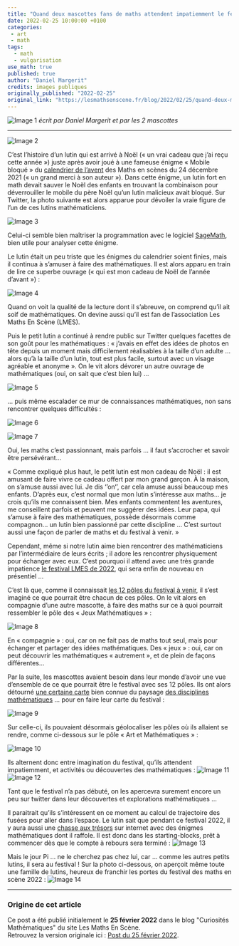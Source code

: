 ```yaml
---
title: "Quand deux mascottes fans de maths attendent impatiemment le festival les Maths en Scènes 2022"
date: 2022-02-25 10:00:00 +0100
categories: 
 - art
 - math
tags:
  - math
  - vulgarisation
use_math: true
published: true
author: "Daniel Margerit"
credits: images publiques
originally_published: "2022-02-25"
original_link: "https://lesmathsenscene.fr/blog/2022/02/25/quand-deux-mascottes-fans-de-maths-attendent-impatiemment-le-festival-les-maths-en-scenes-2022/"
---
```

![Image 1](/images/posts/2022-02-25/img_1.png)
*écrit par Daniel Margerit et par les 2 mascottes*

---
![Image 2](/images/posts/2022-02-25/img_2.png)


C’est l’histoire d’un lutin qui est arrivé à Noël (« un vrai cadeau que j’ai reçu cette année ») juste après avoir joué à une fameuse énigme « Mobile bloqué » du [calendrier de l’avent](https://jeux.lesmathsenscene.fr/avent-2021/) des Maths en scènes du 24 décembre 2021 (« un grand merci à son auteur »). Dans cette énigme, un lutin fort en math devait sauver le Noël des enfants en trouvant la combinaison pour déverrouiller le mobile du père Noël qu’un lutin malicieux avait bloqué. Sur Twitter, la photo suivante est alors apparue pour dévoiler la vraie figure de l’un de ces lutins mathématiciens.

![Image 3](/images/posts/2022-02-25/img_3.png)

Celui-ci semble bien maîtriser la programmation avec le logiciel [SageMath](https://www.sagemath.org/fr/), bien utile pour analyser cette énigme.

Le lutin était un peu triste que les énigmes du calendrier soient finies, mais il continua à s’amuser à faire des mathématiques. Il est alors apparu en train de lire ce superbe ouvrage (« qui est mon cadeau de Noël de l’année d’avant ») :

![Image 4](/images/posts/2022-02-25/img_4.png)

Quand on voit la qualité de la lecture dont il s’abreuve, on comprend qu’il ait soif de mathématiques. On devine aussi qu’il est fan de l’association Les Maths En Scène (LMES).

Puis le petit lutin a continué à rendre public sur Twitter quelques facettes de son goût pour les mathématiques : « j’avais en effet des idées de photos en tête depuis un moment mais difficilement réalisables à la taille d’un adulte … alors qu’à la taille d’un lutin, tout est plus facile, surtout avec un visage agréable et anonyme ». On le vit alors dévorer un autre ouvrage de mathématiques (oui, on sait que c’est bien lui) …

![Image 5](/images/posts/2022-02-25/img_5.png)

… puis même escalader ce mur de connaissances mathématiques, non sans rencontrer quelques difficultés :

![Image 6](/images/posts/2022-02-25/img_6.png)

![Image 7](/images/posts/2022-02-25/img_7.png)

Oui, les maths c’est passionnant, mais parfois … il faut s’accrocher et savoir être persévérant…

« Comme expliqué plus haut, le petit lutin est mon cadeau de Noël : il est amusant de faire vivre ce cadeau offert par mon grand garçon. À la maison, on s’amuse aussi avec lui. Je dis ‘’on‘’, car cela amuse aussi beaucoup mes enfants. D’après eux, c’est normal que mon lutin s’intéresse aux maths… je crois qu’ils me connaissent bien. Mes enfants commentent les aventures, me conseillent parfois et peuvent me suggérer des idées. Leur papa, qui s’amuse à faire des mathématiques, possède désormais comme compagnon… un lutin bien passionné par cette discipline … C’est surtout aussi une façon de parler de maths et du festival à venir. »

Cependant, même si notre lutin aime bien rencontrer des mathématiciens par l’intermédiaire de leurs écrits ; il adore les rencontrer physiquement pour échanger avec eux. C’est pourquoi il attend avec une très grande impatience [le festival LMES de 2022](https://lesmathsenscene.fr/festival/), qui sera enfin de nouveau en présentiel …

C’est là que, comme il connaissait [les 12 pôles du festival à venir](https://www.youtube.com/watch?v=BMuVGOeN2jg&t=64s), il s’est imaginé ce que pourrait être chacun de ces pôles. On le vit alors en compagnie d’une autre mascotte, à faire des maths sur ce à quoi pourrait ressembler le pôle des « Jeux Mathématiques » :

![Image 8](/images/posts/2022-02-25/img_8.png)

En « compagnie » : oui, car on ne fait pas de maths tout seul, mais pour échanger et partager des idées mathématiques. Des « jeux » : oui, car on peut découvrir les mathématiques « autrement », et de plein de façons différentes…

Par la suite, les mascottes avaient besoin dans leur monde d’avoir une vue d’ensemble de ce que pourrait être le festival avec ses 12 pôles. Ils ont alors détourné [une certaine carte](https://lh6.googleusercontent.com/-ZvtQ2goIJk0/U7L4Sz_zXII/AAAAAAAAACs/DdwEInXKx98/w1565-h881-no/Mathematistan.jpg) bien connue du paysage [des disciplines mathématiques](https://www.youtube.com/watch?v=XqpvBaiJRHo&t=689s) … pour en faire leur carte du festival :

![Image 9](/images/posts/2022-02-25/img_9.png)

Sur celle-ci, ils pouvaient désormais géolocaliser les pôles où ils allaient se rendre, comme ci-dessous sur le pôle « Art et Mathématiques » :

![Image 10](/images/posts/2022-02-25/img_10.png)

Ils alternent donc entre imagination du festival, qu’ils attendent impatiemment, et activités ou découvertes des mathématiques :
![Image 11](/images/posts/2022-02-25/img_11.png)
![Image 12](/images/posts/2022-02-25/img_12.png)

Tant que le festival n’a pas débuté, on les apercevra surement encore un peu sur twitter dans leur découvertes et explorations mathématiques …

Il paraitrait qu’ils s’intéressent en ce moment au calcul de trajectoire des fusées pour aller dans l’espace. Le lutin sait que pendant ce festival 2022, il y aura aussi une [chasse aux trésors](https://chasse-aux-tresors-2022.jeux.lesmathsenscene.fr/) sur internet avec des énigmes mathématiques dont il raffole. Il est donc dans les starting-blocks, prêt à commencer dès que le compte à rebours sera terminé :
![Image 13](/images/posts/2022-02-25/img_13.png)

Mais le jour Pi … ne le cherchez pas chez lui, car … comme les autres petits lutins, il sera au festival !   Sur la photo ci-dessous, on aperçoit même toute une famille de lutins, heureux de franchir les portes du festival des maths en scène 2022 :
![Image 14](/images/posts/2022-02-25/img_14.png)

---

### Origine de cet article
Ce post a été publié initialement le **25 février 2022** dans le blog "Curiosités Mathématiques" du site Les Maths En Scène.  
Retrouvez la version originale ici : [Post du 25 février 2022](https://lesmathsenscene.fr/blog/2022/02/25/quand-deux-mascottes-fans-de-maths-attendent-impatiemment-le-festival-les-maths-en-scenes-2022/).

